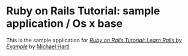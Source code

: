 # Ruby on Rails Tutorial: sample application / Os x base
This is the sample application for
[*Ruby on Rails Tutorial: Learn Rails by Example*](http://railstutorial.org/)
by [Michael Hartl](http://michaelhartl.com/).